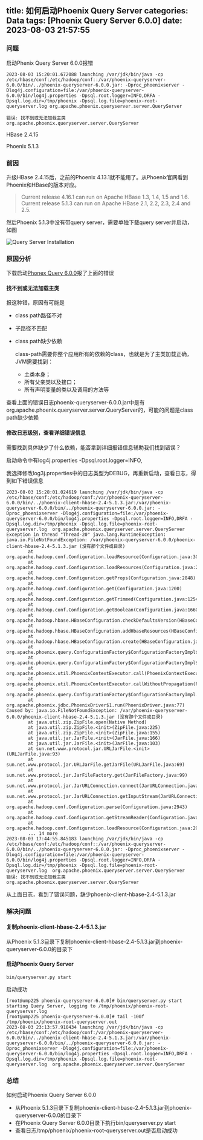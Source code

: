 title: 如何启动Phoenix Query Server
categories: Data
tags: [Phoenix Query Server 6.0.0]
date: 2023-08-03 21:57:55
---





### 问题

启动Phenix Query Server 6.0.0报错

```shell
2023-08-03 15:20:01.672088 launching /var/jdk/bin/java -cp /etc/hbase/conf:/etc/hadoop/conf::/var/phoenix-queryserver-6.0.0/bin/../phoenix-queryserver-6.0.0.jar: -Dproc_phoenixserver -Dlog4j.configuration=file:/var/phoenix-queryserver-6.0.0/bin/log4j.properties -Dpsql.root.logger=INFO,DRFA -Dpsql.log.dir=/tmp/phoenix -Dpsql.log.file=phoenix-root-queryserver.log org.apache.phoenix.queryserver.server.QueryServer

错误: 找不到或无法加载主类 org.apache.phoenix.queryserver.server.QueryServer
```

HBase 2.4.15

Phoenix 5.1.3

### 前因

升级HBase 2.4.15后，之前的Phoenix 4.13.1就不能用了。从Phoenix官网看到Phoenix和HBase的版本对应。

> Current release 4.16.1 can run on Apache HBase 1.3, 1.4, 1.5 and 1.6.
> Current release 5.1.3 can run on Apache HBase 2.1, 2.2, 2.3, 2.4 and 2.5.

然后Phoenix 5.1.3中没有带query server，需要单独下载query server并启动，如图

![Query Server Installation](query-server-installation.png)

<!-- more -->

### 原因分析

下载启动[Phonex Query 6.0.0](https://phoenix.apache.org/download.html)报了上面的错误

#### 找不到或无法加载主类

报这种错，原因有可能是

- class path路径不对

- 子路径不匹配

- class path缺少依赖

  class-path需要你整个应用所有的依赖的class，也就是为了主类加载正确，JVM需要找到：

  - 主类本身；
  - 所有父亲类以及接口；
  - 所有声明变量的类以及调用的方法等

查看上面的错误日志phoenix-queryserver-6.0.0.jar中是有org.apache.phoenix.queryserver.server.QueryServer的，可能的问题是class path缺少依赖

#### 修改日志级别，查看详细错误信息

需要找到具体缺少了什么依赖，能否拿到详细报错信息辅助我们找到错误？

启动命令中有log4j.properties -Dpsql.root.logger=INFO,

我选择修改log3j.properties中的日志类型为DEBUG，再重新启动，查看日志，得到如下错误信息

```shell
2023-08-03 15:28:01.024619 launching /var/jdk/bin/java -cp /etc/hbase/conf:/etc/hadoop/conf:/var/phoenix-queryserver-6.0.0/bin/../phoenix-client-hbase-2.4-5.1.3.jar:/var/phoenix-queryserver-6.0.0/bin/../phoenix-queryserver-6.0.0.jar: -Dproc_phoenixserver -Dlog4j.configuration=file:/var/phoenix-queryserver-6.0.0/bin/log4j.properties -Dpsql.root.logger=INFO,DRFA -Dpsql.log.dir=/tmp/phoenix -Dpsql.log.file=phoenix-root-queryserver.log  org.apache.phoenix.queryserver.server.QueryServer
Exception in thread "Thread-20" java.lang.RuntimeException: java.io.FileNotFoundException: /var/phoenix-queryserver-6.0.0/phoenix-client-hbase-2.4-5.1.3.jar (没有那个文件或目录)
        at org.apache.hadoop.conf.Configuration.loadResource(Configuration.java:3021)
        at org.apache.hadoop.conf.Configuration.loadResources(Configuration.java:2968)
        at org.apache.hadoop.conf.Configuration.getProps(Configuration.java:2848)
        at org.apache.hadoop.conf.Configuration.get(Configuration.java:1200)
        at org.apache.hadoop.conf.Configuration.getTrimmed(Configuration.java:1254)
        at org.apache.hadoop.conf.Configuration.getBoolean(Configuration.java:1660)
        at org.apache.hadoop.hbase.HBaseConfiguration.checkDefaultsVersion(HBaseConfiguration.java:69)
        at org.apache.hadoop.hbase.HBaseConfiguration.addHbaseResources(HBaseConfiguration.java:83)
        at org.apache.hadoop.hbase.HBaseConfiguration.create(HBaseConfiguration.java:97)
        at org.apache.phoenix.query.ConfigurationFactory$ConfigurationFactoryImpl$1.call(ConfigurationFactory.java:49)
        at org.apache.phoenix.query.ConfigurationFactory$ConfigurationFactoryImpl$1.call(ConfigurationFactory.java:46)
        at org.apache.phoenix.util.PhoenixContextExecutor.call(PhoenixContextExecutor.java:76)
        at org.apache.phoenix.util.PhoenixContextExecutor.callWithoutPropagation(PhoenixContextExecutor.java:90)
        at org.apache.phoenix.query.ConfigurationFactory$ConfigurationFactoryImpl.getConfiguration(ConfigurationFactory.java:46)
        at org.apache.phoenix.jdbc.PhoenixDriver$1.run(PhoenixDriver.java:77)
Caused by: java.io.FileNotFoundException: /var/phoenix-queryserver-6.0.0/phoenix-client-hbase-2.4-5.1.3.jar (没有那个文件或目录)
        at java.util.zip.ZipFile.open(Native Method)
        at java.util.zip.ZipFile.<init>(ZipFile.java:225)
        at java.util.zip.ZipFile.<init>(ZipFile.java:155)
        at java.util.jar.JarFile.<init>(JarFile.java:166)
        at java.util.jar.JarFile.<init>(JarFile.java:103)
        at sun.net.www.protocol.jar.URLJarFile.<init>(URLJarFile.java:93)
        at sun.net.www.protocol.jar.URLJarFile.getJarFile(URLJarFile.java:69)
        at sun.net.www.protocol.jar.JarFileFactory.get(JarFileFactory.java:99)
        at sun.net.www.protocol.jar.JarURLConnection.connect(JarURLConnection.java:122)
        at sun.net.www.protocol.jar.JarURLConnection.getInputStream(JarURLConnection.java:152)
        at org.apache.hadoop.conf.Configuration.parse(Configuration.java:2943)
        at org.apache.hadoop.conf.Configuration.getStreamReader(Configuration.java:3037)
        at org.apache.hadoop.conf.Configuration.loadResource(Configuration.java:2995)
        ... 14 more
2023-08-03 17:44:55.845183 launching /var/jdk/bin/java -cp /etc/hbase/conf:/etc/hadoop/conf::/var/phoenix-queryserver-6.0.0/bin/../phoenix-queryserver-6.0.0.jar: -Dproc_phoenixserver -Dlog4j.configuration=file:/var/phoenix-queryserver-6.0.0/bin/log4j.properties -Dpsql.root.logger=INFO,DRFA -Dpsql.log.dir=/tmp/phoenix -Dpsql.log.file=phoenix-root-queryserver.log  org.apache.phoenix.queryserver.server.QueryServer
错误: 找不到或无法加载主类 org.apache.phoenix.queryserver.server.QueryServer

```

从上面日志，看到了错误问题，缺少phoenix-client-hbase-2.4-5.1.3.jar

### 解决问题

#### 复制phoenix-client-hbase-2.4-5.1.3.jar

从Phoenix 5.1.3目录下复制phoenix-client-hbase-2.4-5.1.3.jar到phoenix-queryserver-6.0.0的目录下



#### 启动Phoenix Query Server

```shell
bin/queryserver.py start
```

启动成功

```shell
[root@ump225 phoenix-queryserver-6.0.0]# bin/queryserver.py start
starting Query Server, logging to /tmp/phoenix/phoenix-root-queryserver.log
[root@ump225 phoenix-queryserver-6.0.0]# tail -100f /tmp/phoenix/phoenix-root-queryserver.out
2023-08-03 23:13:57.910434 launching /var/jdk/bin/java -cp /etc/hbase/conf:/etc/hadoop/conf:/var/phoenix-queryserver-6.0.0/bin/../phoenix-client-hbase-2.4-5.1.3.jar:/var/phoenix-queryserver-6.0.0/bin/../phoenix-queryserver-6.0.0.jar: -Dproc_phoenixserver -Dlog4j.configuration=file:/var/phoenix-queryserver-6.0.0/bin/log4j.properties -Dpsql.root.logger=INFO,DRFA -Dpsql.log.dir=/tmp/phoenix -Dpsql.log.file=phoenix-root-queryserver.log  org.apache.phoenix.queryserver.server.QueryServer
```

### 总结

如何启动Phoenix Query Server 6.0.0

- 从Phoenix 5.1.3目录下复制phoenix-client-hbase-2.4-5.1.3.jar到phoenix-queryserver-6.0.0的目录下
- 在Phoenix Query Server 6.0.0目录下执行bin/queryserver.py start
- 查看日志/tmp/phoenix/phoenix-root-queryserver.out是否启动成功
